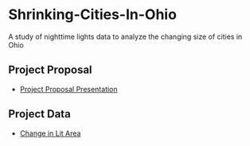 # Shrinking-Cities-In-Ohio
A study of nighttime lights data to analyze the changing size of cities in Ohio

## Project Proposal
- [Project Proposal Presentation](https://docs.google.com/presentation/d/1PO6LJT4eoo45NHKQwIer9zEgmsxdDnu66bYb0qJZ-4U/edit?usp=sharing)

## Project Data
- [Change in Lit Area](https://github.com/AHarperRoss/Shrinking-Cities-In-Ohio/blob/main/Project_Data/Percent_Change_Median_Lit_Area.gpkg)
